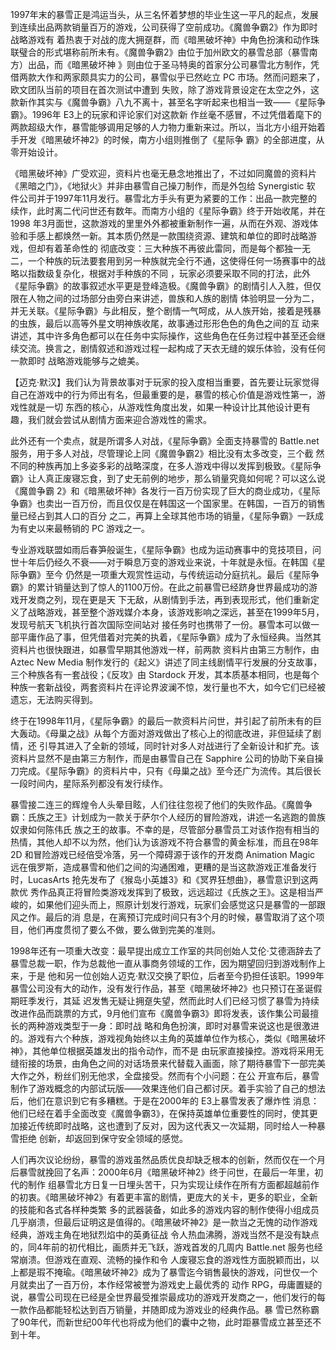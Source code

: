 1997年末的暴雪正是鸿运当头，从三名怀着梦想的毕业生这一平凡的起点，发展到连续出品两款销量百万的游戏，公司获得了空前成功。《魔兽争霸2》作为即时战略游戏有
着热衷于对战的庞大拥趸群，而《暗黑破坏神》中角色扮演和动作珠联璧合的形式堪称前所未有。《魔兽争霸2》由位于加州欧文的暴雪总部（暴雪南方）出品，而《暗黑破坏神
》则由位于圣马特奥的首家分公司暴雪北方制作，凭借两款大作和两家颇具实力的公司，暴雪似乎已然屹立 PC 市场。然而问题来了，欧文团队当前的项目在首次测试中遭到
失败，除了游戏背景设定在太空之外，这款新作其实与《魔兽争霸》八九不离十，甚至名字听起来也相当一致——《星际争霸》。1996年 E3上的玩家和评论家们对这款新
作丝毫不感冒，不过凭借着麾下的两款超级大作，暴雪能够调用足够的人力物力重新来过。所以，当北方小组开始着手开发《暗黑破坏神2》的时候，南方小组则推倒了《星际争
霸》的全部进度，从零开始设计。

  

《暗黑破坏神》广受欢迎，资料片也毫无悬念地推出了，不过如同魔兽的资料片《黑暗之门》，《地狱火》并非由暴雪自己操刀制作，而是外包给 Synergistic 软
件公司并于1997年11月发行。暴雪北方手头有更为紧要的工作：出品一款完整的续作，此时离二代问世还有数年。而南方小组的《星际争霸》终于开始收尾，并在1998
年3月面世，这款游戏的里里外外都被重新制作一遍，从而在外观、游戏体验和手感上都焕然一新。其本质仍然是一款围绕资源、建筑和单位的即时战略游戏，但却有着革命性的
彻底改变：三大种族不再彼此雷同，而是每个都独一无二，一个种族的玩法要套用到另一种族就完全行不通，这使得任何一场赛事中的战略以指数级复杂化，根据对手种族的不同
，玩家必须要采取不同的打法，此外《星际争霸》的故事叙述水平更是登峰造极。《魔兽争霸》的剧情引人入胜，但仅限在人物之间的过场部分由旁白来讲述，兽族和人族的剧情
体验明显一分为二，并无关联。《星际争霸》与此相反，整个剧情一气呵成，从人族开始，接着是残暴的虫族，最后以高等外星文明神族收尾，故事通过形形色色的角色之间的互
动来讲述，其中许多角色都可以在任务中实际操作，这些角色在任务过程中甚至还会继续交流。换言之，剧情叙述和游戏过程一起构成了天衣无缝的娱乐体验，没有任何一款即时
战略游戏能够与之媲美。

  

【迈克·默汉】我们认为背景故事对于玩家的投入度相当重要，首先要让玩家觉得自己在游戏中的行为师出有名，但最重要的是，暴雪的核心价值是游戏性第一，游戏性就是一切
东西的核心，从游戏性角度出发，如果一种设计比其他设计更有趣，我们就会尝试从剧情方面来迎合游戏性的需求。

  

此外还有一个卖点，就是所谓多人对战，《星际争霸》全面支持暴雪的 Battle.net 服务，用于多人对战，尽管理论上同《魔兽争霸2》相比没有太多改变，三个截
然不同的种族再加上多姿多彩的战略深度，在多人游戏中得以发挥到极致。《星际争霸》让人真正废寝忘食，到了史无前例的地步，那么销量究竟如何呢？可以这么说《魔兽争霸
2》和《暗黑破坏神》各发行一百万份实现了巨大的商业成功，《星际争霸》也卖出一百万份，而且仅仅是在韩国这一个国家里。在韩国，一百万的销售量已经占到其人口的百分
之二，再算上全球其他市场的销量，《星际争霸》一跃成为有史以来最畅销的 PC 游戏之一。

  

专业游戏联盟如雨后春笋般诞生，《星际争霸》也成为运动赛事中的竞技项目，问世十年后仍经久不衰——对于瞬息万变的游戏业来说，十年就是永恒。在韩国《星际争霸》至今
仍然是一项重大观赏性运动，与传统运动分庭抗礼。最后《星际争霸》的累计销量达到了惊人的1100万份。在此之前暴雪已经跻身世界最成功的游戏开发商之列，现在更是天
下无敌，从剧情到手法，再到表现形式，他们重新定义了战略游戏，甚至整个游戏媒介本身，该游戏影响之深远，甚至在1999年5月，发现号航天飞机执行首次国际空间站对
接任务时也携带了一份。暴雪本可以做一部平庸作品了事，但凭借着对完美的执着，《星际争霸》成为了永恒经典。当然其资料片也很快跟进，如暴雪早期其他游戏一样，前两款
资料片由第三方制作，由 Aztec New Media 制作发行的《起义》讲述了同主线剧情平行发展的分支故事，三个种族各有一套战役；《反攻》由
Stardock 开发，其本质基本相同，也是每个种族一套新战役，两套资料片在评论界波澜不惊，发行量也不大，如今它们已经被遗忘，无法购买得到。

  

终于在1998年11月，《星际争霸》的最后一款资料片问世，并引起了前所未有的巨大轰动。《母巢之战》从每个方面对游戏做出了核心上的彻底改进，非但延续了剧情，还
引导其进入了全新的领域，同时针对多人对战进行了全新设计和扩充。该资料片显然不是由第三方制作，而是由暴雪自己在 Sapphire
公司的协助下亲自操刀完成。《星际争霸》的资料片中，只有《母巢之战》至今还广为流传。其后很长一段时间内，星际系列都没有发行续作。

  

暴雪接二连三的辉煌令人头晕目眩，人们往往忽视了他们的失败作品。《魔兽争霸：氏族之王》计划成为一款关于萨尔个人经历的冒险游戏，讲述一名逃跑的兽族奴隶如何陈伟氏
族之王的故事。不幸的是，尽管部分暴雪员工对该作抱有相当的热情，其他人却不以为然，他们认为该游戏不符合暴雪的黄金标准，而且在98年2D
和冒险游戏已经倍受冷落，另一个障碍源于该作的开发商 Animation Magic
远在俄罗斯，造成暴雪和他们之间的沟通困难，更糟的是当这款游戏正准备发行时，LucasArts 抢先发布了《猴岛小英雄3》和《冥界狂想曲》，暴雪意识到这两款优
秀作品真正将冒险类游戏发挥到了极致，远远超过《氏族之王》。这是相当严峻的，如果他们迎头而上，照原计划发行游戏，玩家们会感觉这只是暴雪的一部跟风之作。最后的消
息是，在离预订完成时间只有3个月的时候，暴雪取消了这个项目，他们再度贯彻了要么不做，要么做到完美的准则。

  

1998年还有一项重大改变：最早提出成立工作室的共同创始人艾伦·艾德涵辞去了暴雪总裁一职，作为总裁他一直从事商务领域的工作，因为期望回归到游戏制作上来，于是
他和另一位创始人迈克·默汉交换了职位，后者至今扔担任该职。1999年暴雪公司没有大的动作，没有发行作品，甚至《暗黑破坏神2》也只预订在圣诞假期旺季发行，其延
迟发售无疑让拥趸失望，然而此时人们已经习惯了暴雪为持续改进作品而跳票的方式，9月他们宣布《魔兽争霸3》即将发表，该作集公司最擅长的两种游戏类型于一身：即时战
略和角色扮演，即时对暴雪来说这也是很激进的。游戏有六个种族，游戏视角始终以主角的英雄单位作为核心，类似《暗黑破坏神》，其他单位根据英雄发出的指令动作，而不是
由玩家直接操控。游戏将采用无缝衔接的场景，由角色之间的对话场景来代替载入画面，除了期待暴雪下一部完美大作之外，粉丝们别无他求，全盘接受。然而有个小问题：在公
开宣布后，暴雪制作了游戏概念的内部试玩版——效果连他们自己都讨厌。着手实验了自己的想法后，他们在意识到它有多糟糕。于是在2000年的 E3上暴雪发表了爆炸性
消息：他们已经在着手全面改变《魔兽争霸3》，在保持英雄单位重要性的同时，使其更加接近传统即时战略，这也遭到了反对，因为这代表又一次延期，同时给人一种暴雪拒绝
创新，却返回到保守安全领域的感觉。

  

人们再次议论纷纷，暴雪的游戏虽然品质优良却缺乏根本的创新，然而仅在一个月后暴雪就挽回了名声：2000年6月《暗黑破坏神2》终于问世，在最后一年里，初代的制作
组暴雪北方日复一日埋头苦干，只为实现让续作在所有方面都超越前作的初衷。《暗黑破坏神2》有着更丰富的剧情，更庞大的关卡，更多的职业，全新的技能和各式各样种类繁
多的武器装备，如此多的游戏内容的制作使得小组成员几乎崩溃，但最后证明这是值得的。《暗黑破坏神2》是一款当之无愧的动作游戏经典，游戏主角在地狱烈焰中的英勇征战
令人热血沸腾，游戏当然不是没有缺点的，同4年前的初代相比，画质并无飞跃，游戏首发的几周内 Battle.net 服务也经常崩溃。但游戏在直观、流畅的操作和令
人废寝忘食的游戏性方面脱颖而出，以上都是瑕不掩瑜。《暗黑破坏神2》成为了暴雪迄今销售最快的游戏，问世仅一个月就卖出了一百万份，本作经常被誉为游戏史上最优秀的
动作 RPG，毋庸置疑的说，暴雪公司现在已经是全世界最受推崇最成功的游戏开发商之一，他们发行的每一款作品都能轻松达到百万销量，并随即成为游戏业的经典作品。暴
雪已然称霸了90年代，而新世纪00年代也将成为他们的囊中之物，此时距暴雪成立甚至还不到十年。

